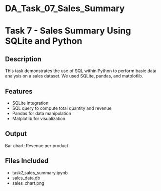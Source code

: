 # DA_Task_07_Sales_Summary

# Task 7 - Sales Summary Using SQLite and Python

## Description
This task demonstrates the use of SQL within Python to perform basic data analysis on a sales dataset. We used SQLite, pandas, and matplotlib.

## Features
- SQLite integration
- SQL query to compute total quantity and revenue
- Pandas for data manipulation
- Matplotlib for visualization

## Output
Bar chart: Revenue per product

## Files Included
- task7_sales_summary.ipynb
- sales_data.db
- sales_chart.png
